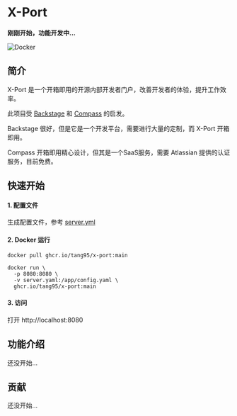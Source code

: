 # X-Port

**刚刚开始，功能开发中...**

![Docker](https://github.com/tang95/x-port/actions/workflows/docker-image.yml/badge.svg)

## 简介

X-Port 是一个开箱即用的开源内部开发者门户，改善开发者的体验，提升工作效率。

此项目受 [Backstage](https://backstage.io) 和 [Compass](https://www.atlassian.com/software/compass) 的启发。

Backstage 很好，但是它是一个开发平台，需要进行大量的定制，而 X-Port 开箱即用。

Compass 开箱即用精心设计，但其是一个SaaS服务，需要 Atlassian 提供的认证服务，目前免费。

## 快速开始

#### 1. 配置文件

生成配置文件，参考 [server.yml](conf/server.yaml)

#### 2. Docker 运行

```console
docker pull ghcr.io/tang95/x-port:main

docker run \ 
  -p 8080:8080 \
  -v server.yaml:/app/config.yaml \
  ghcr.io/tang95/x-port:main
```

#### 3. 访问

打开 http://localhost:8080

## 功能介绍

还没开始...

## 贡献

还没开始...
